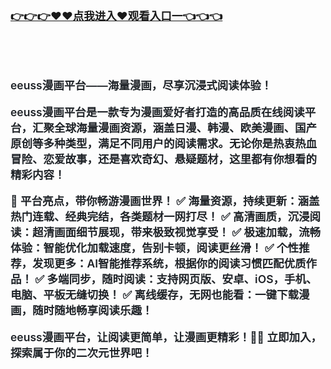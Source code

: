 </br>

<h3 class="heading-element" style="font-size:1.25em;font-weight:var(--base-text-weight-semibold, 600);color:#1F2328;font-family:-apple-system, BlinkMacSystemFont, &quot;background-color:#FFFFFF;">
	<a href="https://github.com.k709.com/?20250315.html">👉👉👉♥♥&#28857;&#25105;&#36827;&#20837;♥&#35266;&#30475;&#20837;&#21475;&#19968;👈👈👈</a>
</br>
</br>
</br>
</br>

eeuss漫画平台——海量漫画，尽享沉浸式阅读体验！

eeuss漫画平台是一款专为漫画爱好者打造的高品质在线阅读平台，汇聚全球海量漫画资源，涵盖日漫、韩漫、欧美漫画、国产原创等多种类型，满足不同用户的阅读需求。无论你是热衷热血冒险、恋爱故事，还是喜欢奇幻、悬疑题材，这里都有你想看的精彩内容！

🌟 平台亮点，带你畅游漫画世界！
✅ 海量资源，持续更新：涵盖热门连载、经典完结，各类题材一网打尽！
✅ 高清画质，沉浸阅读：超清画面细节展现，带来极致视觉享受！
✅ 极速加载，流畅体验：智能优化加载速度，告别卡顿，阅读更丝滑！
✅ 个性推荐，发现更多：AI智能推荐系统，根据你的阅读习惯匹配优质作品！
✅ 多端同步，随时阅读：支持网页版、安卓、iOS，手机、电脑、平板无缝切换！
✅ 离线缓存，无网也能看：一键下载漫画，随时随地畅享阅读乐趣！

eeuss漫画平台，让阅读更简单，让漫画更精彩！📖✨ 立即加入，探索属于你的二次元世界吧！

